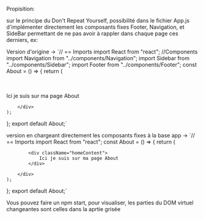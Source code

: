 Propisition:

sur le principe du Don't Repeat Yourself,
possibilité dans le fichier App.js d'implémenter directement les composants fixes Footer, Navigation, et SideBar
permettant de ne pas avoir à rappler dans chaque page ces derniers, ex:

Version d'origine ->
`// == Imports
import React from "react";
//Components
import Navigation from "../components/Navigation";
import Sidebar from "../components/Sidebar";
import Footer from "../components/Footer";
const About = () => {
    return (
        <div className="home" >
            <div className="mainbarContainer">
                <Navigation />
            </div>
            <br />
                <div className="sidebarContainer" >
                    <Sidebar />
                </div>
                <br />
                    <div className="homeContent">
                        Ici je suis sur ma page About
                    </div>
            <Footer />

        </div>
    );
};
export default About;`

version en chargeant directement les composants fixes à la base app ->
`// == Imports
import React from "react";
const About = () => {
    return (
        <div className="home" >
     
            <div className="homeContent">
                Ici je suis sur ma page About
            </div>

        </div>
    );
};
export default About;`


Vous pouvez faire un npm start,
pour visualiser, les parties du DOM virtuel changeantes sont celles dans la aprtie grisée